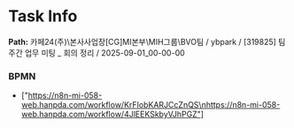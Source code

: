 # Task Info

**Path:** 카페24(주)\본사사업장\[CG]MI본부\MIH그룹\BVO팀 / ybpark / [319825] 팀 주간 업무 미팅 _ 회의 정리 / 2025-09-01_00-00-00

### BPMN
- ["https://n8n-mi-058-web.hanpda.com/workflow/KrFIobKARJCcZnQS\nhttps://n8n-mi-058-web.hanpda.com/workflow/4JlEEKSkbyVJhPGZ"]


